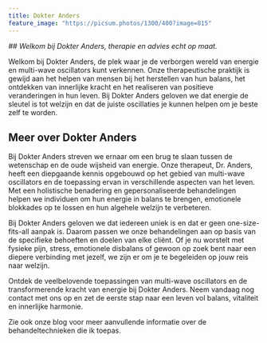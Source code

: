 ```yaml
---
title: Dokter Anders
feature_image: "https://picsum.photos/1300/400?image=815"
---
```


_## Welkom bij Dokter Anders, therapie en advies echt op maat._

Welkom bij Dokter Anders, de plek waar je de verborgen wereld van energie en multi-wave oscillators kunt verkennen. Onze therapeutische praktijk is gewijd aan het helpen van mensen bij het herstellen van hun balans, het ontdekken van innerlijke kracht en het realiseren van positieve veranderingen in hun leven. Bij Dokter Anders geloven we dat energie de sleutel is tot welzijn en dat de juiste oscillaties je kunnen helpen om je beste zelf te worden.

## Meer over Dokter Anders

Bij Dokter Anders streven we ernaar om een brug te slaan tussen de wetenschap en de oude wijsheid van energie. Onze therapeut, Dr. Anders, heeft een diepgaande kennis opgebouwd op het gebied van multi-wave oscillators en de toepassing ervan in verschillende aspecten van het leven. Met een holistische benadering en gepersonaliseerde behandelingen helpen we individuen om hun energie in balans te brengen, emotionele blokkades op te lossen en hun algehele welzijn te verbeteren.

Bij Dokter Anders geloven we dat iedereen uniek is en dat er geen one-size-fits-all aanpak is. Daarom passen we onze behandelingen aan op basis van de specifieke behoeften en doelen van elke cliënt. Of je nu worstelt met fysieke pijn, stress, emotionele disbalans of gewoon op zoek bent naar een diepere verbinding met jezelf, we zijn er om je te begeleiden op jouw reis naar welzijn.

Ontdek de veelbelovende toepassingen van multi-wave oscillators en de transformerende kracht van energie bij Dokter Anders. Neem vandaag nog contact met ons op en zet de eerste stap naar een leven vol balans, vitaliteit en innerlijke harmonie.

Zie ook onze blog voor meer aanvullende informatie over de behandeltechnieken die ik toepas.
